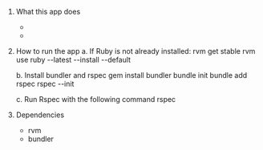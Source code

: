 1. What this app does

   -
   -

2. How to run the app
   a. If Ruby is not already installed:
   rvm get stable
   rvm use ruby --latest --install --default

   b. Install bundler and rspec
   gem install bundler
   bundle init
   bundle add rspec
   rspec --init

   c. Run Rspec with the following command
   rspec

3. Dependencies
   - rvm
   - bundler
